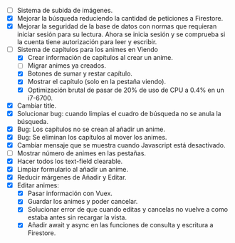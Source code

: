 - [ ] Sistema de subida de imágenes.
- [x] Mejorar la búsqueda reduciendo la cantidad de peticiones a Firestore.
- [x] Mejorar la seguridad de la base de datos con normas que requieran iniciar sesión para su lectura. Ahora se inicia sesión y se comprueba si la cuenta tiene autorización para leer y escribir.
- [ ] Sistema de capítulos para los animes en Viendo
	- [x] Crear información de capítulos al crear un anime.
	- [ ] Migrar animes ya creados.
	- [x] Botones de sumar y restar capítulo.
	- [x] Mostrar el capítulo (solo en la pestaña viendo).
	- [x] Optimización brutal de pasar de 20% de uso de CPU a 0.4% en un i7-6700.
- [x] Cambiar title.
- [x] Solucionar bug: cuando limpias el cuadro de búsqueda no se anula la búsqueda.
- [x] Bug: Los capítulos no se crean al añadir un anime.
- [x] Bug: Se eliminan los capítulos al mover los animes.
- [x] Cambiar mensaje que se muestra cuando Javascript está desactivado.
- [ ] Mostrar número de animes en las pestañas.
- [x] Hacer todos los text-field clearable.
- [x] Limpiar formulario al añadir un anime.
- [x] Reducir márgenes de Añadir y Editar.
- [x] Editar animes:
	- [x] Pasar información con Vuex.
	- [x] Guardar los animes y poder cancelar.
	- [x] Solucionar error de que cuando editas y cancelas no vuelve a como estaba antes sin recargar la vista.
	- [x] Añadir await y async en las funciones de consulta y escritura a Firestore.
